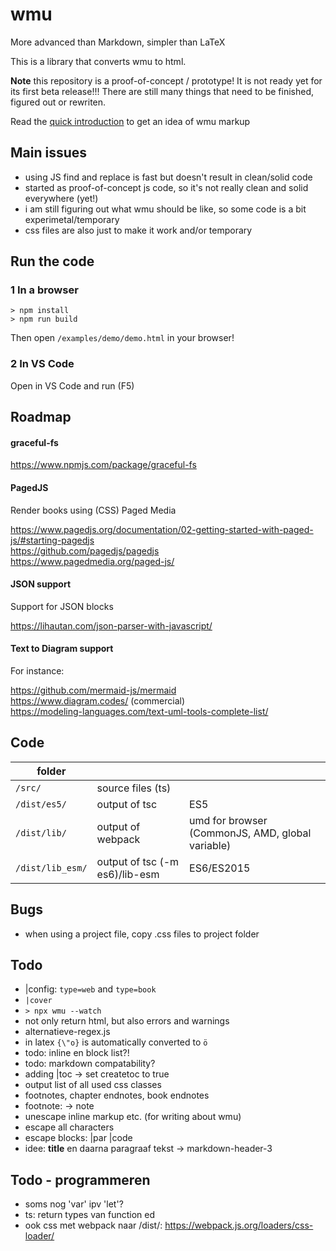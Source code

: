 # wmu

More advanced than Markdown, simpler than LaTeX

This is a library that converts wmu to html.

**Note** this repository is a proof-of-concept / prototype! It is not ready yet for its first beta release!!! There are still many things that need to be finished, figured out or rewriten.

Read the [quick introduction](wmu.md) to get an idea of wmu markup






## Main issues

- using JS find and replace is fast but doesn't result in clean/solid code
- started as proof-of-concept js code, so it's not really clean and solid everywhere (yet!)
- i am still figuring out what wmu should be like, so some code is a bit experimetal/temporary
- css files are also just to make it work and/or temporary





## Run the code

### 1 In a browser

```
> npm install
> npm run build
```

Then open `/examples/demo/demo.html` in your browser!

### 2 In VS Code

Open in VS Code and run (F5)





## Roadmap

#### graceful-fs

https://www.npmjs.com/package/graceful-fs


#### PagedJS

Render books using (CSS) Paged Media

https://www.pagedjs.org/documentation/02-getting-started-with-paged-js/#starting-pagedjs  
https://github.com/pagedjs/pagedjs  
https://www.pagedmedia.org/paged-js/  

#### JSON support

Support for JSON blocks

https://lihautan.com/json-parser-with-javascript/

#### Text to Diagram support

For instance:  

https://github.com/mermaid-js/mermaid  
https://www.diagram.codes/ (commercial)  
https://modeling-languages.com/text-uml-tools-complete-list/  






## Code

|folder|||
|---|---|---|
|`/src/`|source files (ts)||
|`/dist/es5/`|output of tsc|ES5|
|`/dist/lib/`|output of webpack|umd for browser (CommonJS, AMD, global variable)|
|`/dist/lib_esm/`|output of tsc (-m es6)/lib-esm|ES6/ES2015|

## Bugs

- when using a project file, copy .css files to project folder

## Todo

- |config: `type=web` and `type=book`
- `|cover`
- `> npx wmu --watch`
- not only return html, but also errors and warnings
- alternatieve-regex.js
- in latex `{\"o}` is automatically converted to `ö`
- todo: inline en block list?!
- todo: markdown compatability?
- adding |toc -> set createtoc to true
- output list of all used css classes
- footnotes, chapter endnotes, book endnotes
- footnote: -> note
- unescape inline markup etc. (for writing about wmu)
- escape all characters
- escape blocks: |par \|code
- idee: **title** en daarna paragraaf tekst -> markdown-header-3

## Todo - programmeren

- soms nog 'var' ipv 'let'?
- ts: return types van function ed
- ook css met webpack naar /dist/: https://webpack.js.org/loaders/css-loader/
